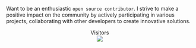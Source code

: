 <!-- ![visitors](https://visitor-badge.glitch.me/badge?page_id=Sankhadip-Roy&left_color=green&right_color=red)
![visitors](https://visitor-badge.laobi.icu/badge?page_id=Sankhadip-Roy.Sankhadip-Roy)
![githubAnimation](https://user-images.githubusercontent.com/91897336/214821645-4d8d2d6e-1a75-42fc-be40-3e8851498b0c.gif)-->

<!-- <a href=#><img src="animation.svg"></a> -->
Want to be an enthusiastic `open source contributor`. I strive to make a positive impact on the community by actively participating in various projects, collaborating with other developers to create innovative solutions.

<p align="center"> 
  Visitors <br>
  <img src="https://profile-counter.glitch.me/Sankhadip-Roy/count.svg" />
</p>
